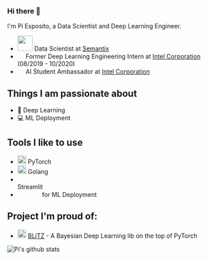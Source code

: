 ### Hi there 👋

I'm Pi Esposito, a Data Scientist and Deep Learning Engineer.

- <img height="35" src="https://media-exp1.licdn.com/dms/image/C4D0BAQFC1zo6_LN_XQ/company-logo_200_200/0?e=1609977600&v=beta&t=_6ZQjUCWfsutmyot4Dj74ewVHxz_lWHhA7xts1xEah4"> Data Scientist at [Semantix](semantix.com.br)
- <img height="15" src="https://logodownload.org/wp-content/uploads/2014/04/Intel-logo-5.png"> Former Deep Learning Engineering Intern at [Intel Corporation](intel.com/) (08/2019 - 10/2020)
- <img height="15" src="https://logodownload.org/wp-content/uploads/2014/04/Intel-logo-5.png"> AI Student Ambassador at [Intel Corporation](intel.com/)


## Things I am passionate about

- 🤖 Deep Learning
- 💻 ML Deployment

## Tools I like to use
- <img height="20" src="https://pytorch.org/assets/images/pytorch-logo.png"> PyTorch
- <img height="20" src="https://banner2.cleanpng.com/20180731/tzw/kisspng-gopher-docker-computer-programming-clojure-5b60bcbbaea281.7058312815330664277153.jpg"> Golang
- <code><img height="15" src="https://assets.website-files.com/5dc3b47ddc6c0c2a1af74ad0/5e0a328bedb754beb8a973f9_logomark_website.png"> </code> Streamlit
- <code><img height="15" src="https://fastapi.tiangolo.com/img/logo-margin/logo-teal.png"></code>
<code><img height="15" src="https://seeklogo.com/images/F/flask-logo-44C507ABB7-seeklogo.com.png"></code>
<code><img height="15" src="https://opencv.org/wp-content/uploads/2019/05/openvino-logo.png"></code> for ML Deployment

## Project I'm proud of:
 - <img height="20" src="https://img.pngio.com/the-bell-curve-normal-distribution-grading-on-a-curve-average-normal-distribution-png-900_720.jpg"> [BLiTZ](https://github.com/piEsposito/blitz-bayesian-deep-learning/) - A Bayesian Deep Learning lib on the top of PyTorch
 
 
![Pi's github stats](https://github-readme-stats.vercel.app/api?username=piEsposito&count_private=true&show_icons=true&theme=algolia)
